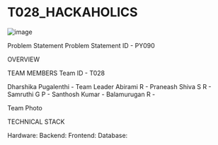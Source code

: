 # T028_HACKAHOLICS
![image](https://github.com/user-attachments/assets/d6d3aa79-4cf6-4b42-8c0a-093b62fb9ea1)

Problem Statement
Problem Statement ID - PY090


OVERVIEW

TEAM MEMBERS
Team ID - T028


Dharshika Pugalenthi - Team Leader
Abirami R - 
Praneash Shiva S R - 
Samruthi G P - 
Santhosh Kumar -
Balamurugan R - 

Team Photo

TECHNICAL STACK

Hardware: 
Backend:
Frontend:
Database:
